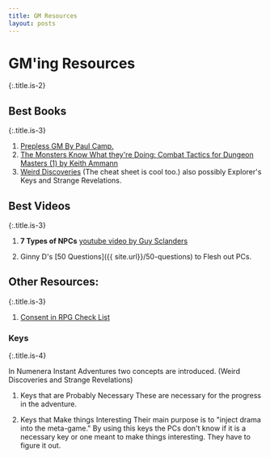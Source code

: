 ```yaml
---
title: GM Resources
layout: posts
---
```


# GM'ing Resources
{:.title.is-2} 

<!-- <div class="tabs is-boxed" id="tabs">
  <ul>
    <li class="is-active" data-tab="1">
      <a>
        <span>Books</span>
      </a>
    </li>
    <li data-tab="2">
      <a>
        <span>Videos</span>
      </a>
    </li>
    <li data-tab="3">
      <a>
        <span>Other</span>
      </a>
    </li>
  </ul>
</div>
 -->

## Best Books
{:.title.is-3} 

1. [Prepless GM By Paul Camp.](https://www.drivethrurpg.com/product/304745/The-Prepless-GM)
2. [The Monsters Know What they're Doing: Combat Tactics for Dungeon Masters (1) by Keith Ammann](https://www.themonstersknow.com/)
3. [Weird Discoveries](https://www.drivethrurpg.com/product/148098/Weird-Discoveries-Ten-Instant-Adventures-for-Numenera) (The cheat sheet is cool too.) also possibly Explorer's Keys and Strange Revelations.

## Best Videos
{:.title.is-3} 

1. __7 Types of  NPCs__ [youtube video by Guy Sclanders](https://youtu.be/PDwOlY4ot8s)

2. Ginny D's [50 Questions]({{ site.url}}/50-questions) to Flesh out PCs.

## Other Resources:
{:.title.is-3} 

1. [Consent in RPG Check List](https://www.montecookgames.com/consent-in-gaming/) 

### Keys 
{:.title.is-4} 

In Numenera Instant Adventures two concepts are introduced. (Weird Discoveries and Strange Revelations)

1. Keys that are Probably Necessary
These are necessary for the progress in the adventure.

2. Keys that Make things Interesting
Their main purpose is to "inject drama into the meta-game." By using this keys the PCs don't know if it is a necessary key or one meant to make things interesting. They have to figure it out.
